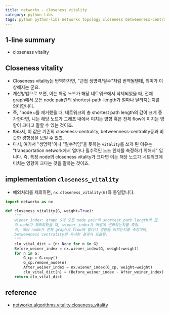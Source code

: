 ```yaml
---
title: networkx - closeness vitality
category: python-libs
tags: python python-libs networkx topology closeness betweenness-centrality
---
```


## 1-line summary 

- closeness vitality

## Closeness vitality

- Closeness vitality는 번역하자면, "근접 생명력/필수"처럼 번역될텐데, 의미가 이상해지는 군요. 
- 계산방법으로 보면, 이는 특정 노드가 해당 네트워크에서 삭제되었을 때, 전체 graph에서 모든 node pair간의 shortest-path-length가 얼마나 달라지는지를 의미합니다. 
- 즉, "node `u`를 제거했을 때, 네트워크의 총 shortest path length의 값이 크게 증가한다면, 니는 해당 노드가 그래프 내에서 미치는 영향 혹은 전체 flow에 미치는 영향이 크다고 말할 수 있는 것이죠. 
- 따라서, 이 값은 기존의 closeness-centrality, betweenness-centrality등과 비슷한 경향성을 보일 수 있죠. 
- 다시, 여기서 "생명력"이나 "필수적임"을 뜻하는 `vitality`를 쓰게 된 이유는 "transportation network에서 얼마나 필수적인 노드 인지를 측정하기 위해서" 입니다. 즉, 특정 node의 closeness vitality가 크다면 이는 해당 노드가 네트워크에 미치는 영향이 크다는 것을 말하는 것이죠.

## implementation `closeness_vitality`

- 예외처리를 제외하면, `nx.closeness_vitality(G)`와 동일합니다.

```python
import networkx as nx 

def closeness_vitality(G, weight=True):
    """
    wiener_index: graph G의 모든 node pair의 shortest_path_length의 합.
    각 node가 제외되었을 때, wiener_index가 어떻게 변화하는지를 측정.
    즉, 해당 node가 전체 graph의 flow에 얼마나 영향을 미치는지를 측정하며, 
    betweenness centrality와 유사한 결과가 도출됨.
    """
    clo_vital_dict = {n: None for n in G}
    Before_weiner_index = nx.wiener_index(G, weight=weight)
    for n in G: 
        G_cp = G.copy() 
        G_cp.remove_node(n)
        After_weiner_index = nx.wiener_index(G_cp, weight=weight)
        clo_vital_dict[n] = (Before_weiner_index - After_weiner_index)
    return clo_vital_dict 
```

## reference

- [networkx.algorithms.vitality.closeness_vitality](https://networkx.github.io/documentation/stable/reference/algorithms/generated/networkx.algorithms.vitality.closeness_vitality.html#networkx.algorithms.vitality.closeness_vitality)
